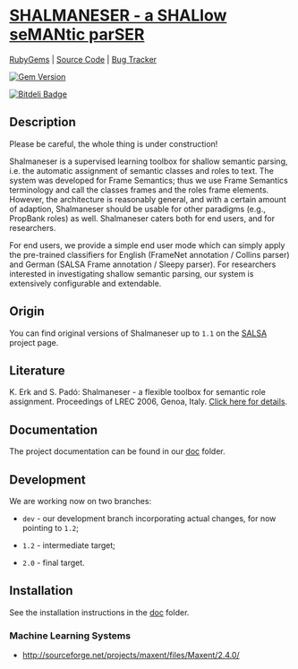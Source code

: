 # [SHALMANESER - a SHALlow seMANtic parSER](http://www.coli.uni-saarland.de/projects/salsa/shal/)

[RubyGems](http://rubygems.org/gems/shalmaneser) | <!--[RTT Project Page](http://bu.chsta.be/projects/shalmaneser/) |-->
[Source Code](https://github.com/arbox/shalmaneser) | [Bug Tracker](https://github.com/arbox/shalmaneser/issues)

[<img src="https://badge.fury.io/rb/shalmaneser.png" alt="Gem Version" />](http://badge.fury.io/rb/shalmaneser)
<!-- [<img src="https://travis-ci.org/arbox/shalmaneser.png" alt="Build Status" />](https://travis-ci.org/arbox/shalmaneser)-->
<!-- [<img src="https://codeclimate.com/github/arbox/shalmaneser.png" alt="Code Climate" />](https://codeclimate.com/github/arbox/shalmaneser)-->
[<img alt="Bitdeli Badge" src="https://d2weczhvl823v0.cloudfront.net/arbox/shalmaneser/trend.png" />](https://bitdeli.com/free)

## Description

Please be careful, the whole thing is under construction!

Shalmaneser is a supervised learning toolbox for shallow semantic parsing, i.e. the automatic assignment of semantic classes and roles to text. The system was developed for Frame Semantics; thus we use Frame Semantics terminology and call the classes frames and the roles frame elements. However, the architecture is reasonably general, and with a certain amount of adaption, Shalmaneser should be usable for other paradigms (e.g., PropBank roles) as well. Shalmaneser caters both for end users, and for researchers.

For end users, we provide a simple end user mode which can simply apply the pre-trained classifiers for English (FrameNet annotation / Collins parser) and German (SALSA Frame annotation / Sleepy parser). For researchers interested in investigating shallow semantic parsing, our system is extensively configurable and extendable.

## Origin
You can find original versions of Shalmaneser up to ``1.1`` on the [SALSA](http://www.coli.uni-saarland.de/projects/salsa/shal/) project page.

## Literature

K. Erk and S. Padó: Shalmaneser - a flexible toolbox for semantic role assignment. Proceedings of LREC 2006, Genoa, Italy. [Click here for details](http://www.nlpado.de/~sebastian/pub/papers/lrec06_erk.pdf).

## Documentation

The project documentation can be found in our [doc](doc/index.md) folder.

## Development

We are working now on two branches:

- ``dev`` - our development branch incorporating actual changes, for now pointing to ``1.2``;

- ``1.2`` - intermediate target;

- ``2.0`` - final target.
## Installation

See the installation instructions in the [doc](doc/index.md#installation) folder.

### Machine Learning Systems

- http://sourceforge.net/projects/maxent/files/Maxent/2.4.0/


